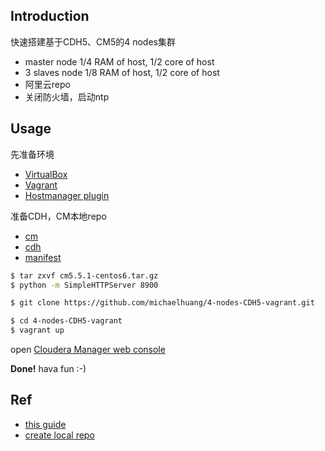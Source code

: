 ## Introduction

快速搭建基于CDH5、CM5的4 nodes集群

* master node 1/4 RAM of host, 1/2 core of host
* 3 slaves node 1/8 RAM of host, 1/2 core of host
* 阿里云repo
* 关闭防火墙，启动ntp

## Usage

先准备环境

* [VirtualBox](https://www.virtualbox.org/)
* [Vagrant](http://www.vagrantup.com/)
* [Hostmanager plugin](https://github.com/smdahlen/vagrant-hostmanager)

准备CDH，CM本地repo

* [cm](http://archive.cloudera.com/cm5/repo-as-tarball/5.5.1/cm5.5.1-centos6.tar.gz)
* [cdh](http://archive.cloudera.com/cdh5/parcels/5.5.1/CDH-5.5.1-1.cdh5.5.1.p0.11-el6.parcel)
* [manifest](http://archive.cloudera.com/cdh5/parcels/5.5.1/manifest.json)

```bash
$ tar zxvf cm5.5.1-centos6.tar.gz
$ python -m SimpleHTTPServer 8900
```

```bash
$ git clone https://github.com/michaelhuang/4-nodes-CDH5-vagrant.git
```

```bash
$ cd 4-nodes-CDH5-vagrant
$ vagrant up
```

open [Cloudera Manager web console](http://vm-cluster-node1:7180)

**Done!** hava fun :-)

## Ref
* [this guide](http://dandydev.net/blog/installing-virtual-hadoop-cluster)
* [create local repo](http://www.cloudera.com/content/www/en-us/documentation/enterprise/latest/topics/cm_ig_create_local_parcel_repo.html)
